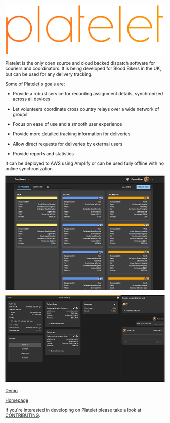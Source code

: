![platelet logo](platelet.png "Platelet")

Platelet is the only open source and cloud backed dispatch software for couriers and coordinators. It is being developed for Blood Bikers in the UK, but can be used for any delivery tracking.

Some of Platelet's goals are:

- Provide a robust service for recording assignment details, synchronized across all devices

- Let volunteers coordinate cross country relays over a wide network of groups

- Focus on ease of use and a smooth user experience

- Provide more detailed tracking information for deliveries

- Allow direct requests for deliveries by external users

- Provide reports and statistics

It can be deployed to AWS using Amplify or can be used fully offline with no online synchronization.

![dashboard](dashboard.png "Dashboard")

![overview](overview.png "Overview")

[Demo](https://demo.platelet.app)

[Homepage](https://platelet.app)

If you're interested in developing on Platelet please take a look at [CONTRIBUTING](CONTRIBUTING.md).
